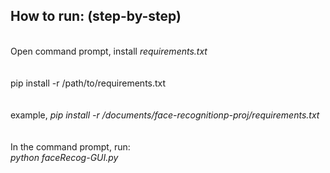<b> <h2> How to run: (step-by-step) </b> <br> </h2> 
<br>
Open command prompt, install <i> requirements.txt </i><br>
<br><br>
pip install -r /path/to/requirements.txt <br>
<br><br>
example, <i> pip install -r /documents/face-recognitionp-proj/requirements.txt </i>
<br><br>
<br>
In the command prompt, run: <br>
<i> python faceRecog-GUI.py </i>

